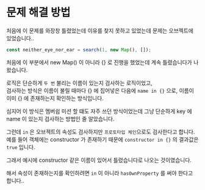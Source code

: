 # 문제 해결 방법
처음에 이 문제를 와장창 틀렸었는데 이유를 찾지 못하고 있었는데 문제는 오브젝트에 있었습니다..  

```javascript
const neither_eye_nor_ear = search(1, new Map(), []);
```

처음에 이 부분에서 new Map() 이 아니라 {} 로 진행을 했었는데 계속 틀렸습니다가 나왔습니다.  

로직은 단순하게 `두 번` 불리는 이름이 있는지 검사하는 로직이었고,  
검사하는 방식은 이름이 불릴 때마다 {} 에 집어넣은 다음에 `name in {}` 으로, 이름이 이미 {} 에 존재하는지 확인하는 방식입니다.  

심지어 이 방식은 멤버쉽 미션 할 떄도 자주 쓰던 방식이었는데 그냥 단순하게 key 에 name 이 있는지 검사하는 방법인 줄 알았습니다.  

그런데 `in` 은 오브젝트의 속성도 검사하지만 `프로토타입 체인`으로도 검사한다고 합니다.  
예를 들어 객체에는 constructor 가 존재하기 때문에 `constructor in {}` 의 결과값은 `true` 입니다.  

그래서 예시에 constructor 같은 이름이 있어서 틀렸습니다로 나오는 것이였습니다.  

해서 속성이 존재하는지를 확인하려면 `in` 이 아니라 `hasOwnProperty` 를 써야 한다고 합니다..

